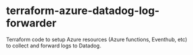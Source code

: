 # terraform-azure-datadog-log-forwarder
Terraform code to setup Azure resources (Azure functions, Eventhub, etc) to collect and forward logs to Datadog.
